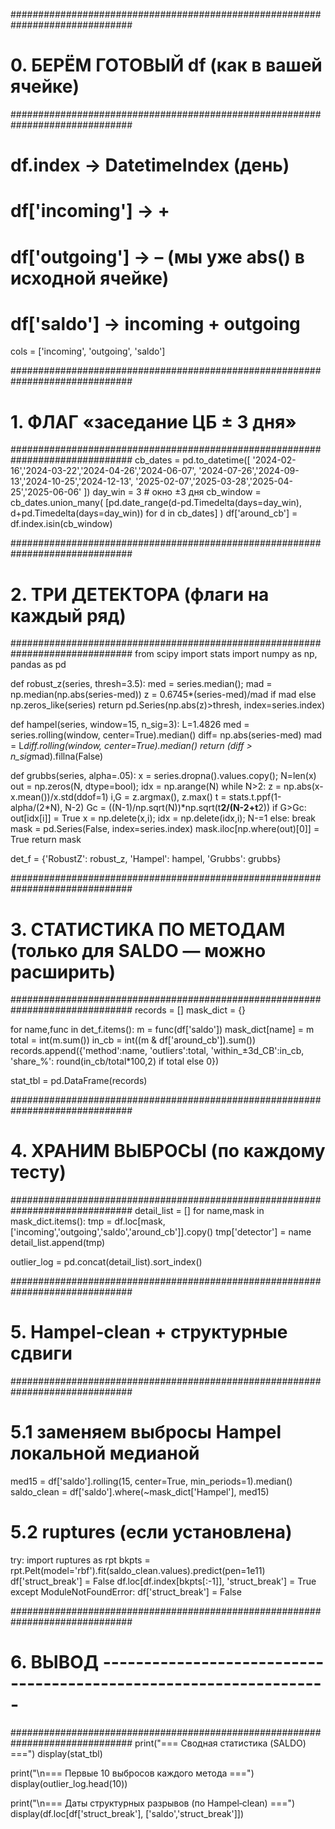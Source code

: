##############################################################################
# 0.  БЕРЁМ ГОТОВЫЙ df  (как в вашей ячейке)                                 #
##############################################################################
#   df.index            → DatetimeIndex (день)                               
#   df['incoming']      → +                                                
#   df['outgoing']      → – (мы уже abs() в исходной ячейке)                
#   df['saldo']         → incoming + outgoing                               
cols = ['incoming', 'outgoing', 'saldo']

##############################################################################
# 1.  ФЛАГ «заседание ЦБ ± 3 дня»                                            #
##############################################################################
cb_dates = pd.to_datetime([
    '2024-02-16','2024-03-22','2024-04-26','2024-06-07',
    '2024-07-26','2024-09-13','2024-10-25','2024-12-13',
    '2025-02-07','2025-03-28','2025-04-25','2025-06-06'
])
day_win = 3                                   # окно ±3 дня
cb_window = cb_dates.union_many(
    [pd.date_range(d-pd.Timedelta(days=day_win),
                   d+pd.Timedelta(days=day_win)) for d in cb_dates]
)
df['around_cb'] = df.index.isin(cb_window)

##############################################################################
# 2.  ТРИ ДЕТЕКТОРА (флаги на каждый ряд)                                    #
##############################################################################
from scipy import stats
import numpy as np, pandas as pd

def robust_z(series, thresh=3.5):
    med = series.median(); mad = np.median(np.abs(series-med))
    z   = 0.6745*(series-med)/mad if mad else np.zeros_like(series)
    return pd.Series(np.abs(z)>thresh, index=series.index)

def hampel(series, window=15, n_sig=3):
    L=1.4826
    med = series.rolling(window, center=True).median()
    diff= np.abs(series-med)
    mad = L*diff.rolling(window, center=True).median()
    return (diff > n_sig*mad).fillna(False)

def grubbs(series, alpha=.05):
    x = series.dropna().values.copy(); N=len(x)
    out = np.zeros(N, dtype=bool); idx = np.arange(N)
    while N>2:
        z = np.abs(x-x.mean())/x.std(ddof=1)
        i,G = z.argmax(), z.max()
        t   = stats.t.ppf(1-alpha/(2*N), N-2)
        Gc  = ((N-1)/np.sqrt(N))*np.sqrt(t**2/(N-2+t**2))
        if G>Gc:
            out[idx[i]] = True
            x  = np.delete(x,i); idx = np.delete(idx,i); N-=1
        else: break
    mask = pd.Series(False, index=series.index)
    mask.iloc[np.where(out)[0]] = True
    return mask

det_f = {'RobustZ': robust_z, 'Hampel': hampel, 'Grubbs': grubbs}

##############################################################################
# 3.  СТАТИСТИКА ПО МЕТОДАМ (только для SALDO — можно расширить)             #
##############################################################################
records = []
mask_dict = {}

for name,func in det_f.items():
    m = func(df['saldo'])
    mask_dict[name] = m
    total = int(m.sum())
    in_cb = int((m & df['around_cb']).sum())
    records.append({'method':name,
                    'outliers':total,
                    'within_±3d_CB':in_cb,
                    'share_%': round(in_cb/total*100,2) if total else 0})

stat_tbl = pd.DataFrame(records)

##############################################################################
# 4.  ХРАНИМ ВЫБРОСЫ (по каждому тесту)                                      #
##############################################################################
detail_list = []
for name,mask in mask_dict.items():
    tmp = df.loc[mask, ['incoming','outgoing','saldo','around_cb']].copy()
    tmp['detector'] = name
    detail_list.append(tmp)

outlier_log = pd.concat(detail_list).sort_index()

##############################################################################
# 5.  Hampel‑clean  +  структурные сдвиги                                    #
##############################################################################
# 5.1  заменяем выбросы Hampel локальной медианой
med15 = df['saldo'].rolling(15, center=True, min_periods=1).median()
saldo_clean = df['saldo'].where(~mask_dict['Hampel'], med15)

# 5.2  ruptures  (если установлена)
try:
    import ruptures as rpt
    bkpts = rpt.Pelt(model='rbf').fit(saldo_clean.values).predict(pen=1e11)
    df['struct_break'] = False
    df.loc[df.index[bkpts[:-1]], 'struct_break'] = True
except ModuleNotFoundError:
    df['struct_break'] = False

##############################################################################
# 6.  ВЫВОД ------------------------------------------------------------------
##############################################################################
print("=== Сводная статистика (SALDO) ===")
display(stat_tbl)

print("\n=== Первые 10 выбросов каждого метода ===")
display(outlier_log.head(10))

print("\n=== Даты структурных разрывов (по Hampel‑clean) ===")
display(df.loc[df['struct_break'], ['saldo','struct_break']])
